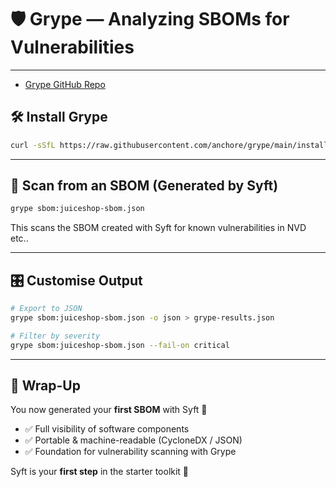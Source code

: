# 🛡️ Grype — Analyzing SBOMs for Vulnerabilities

---

- [Grype GitHub Repo](https://github.com/anchore/grype)

## 🛠️ Install Grype

```bash
curl -sSfL https://raw.githubusercontent.com/anchore/grype/main/install.sh | sudo sh -s -- -b /usr/local/bin
```

---

## 📑 Scan from an SBOM (Generated by Syft)

```bash
grype sbom:juiceshop-sbom.json
```

This scans the SBOM created with Syft for known vulnerabilities in NVD etc..

---

## 🎛️ Customise Output

```bash
# Export to JSON
grype sbom:juiceshop-sbom.json -o json > grype-results.json

# Filter by severity
grype sbom:juiceshop-sbom.json --fail-on critical
```
---

## 🚀 Wrap-Up  

You now generated your **first SBOM** with Syft 📝  

- ✅ Full visibility of software components  
- ✅ Portable & machine-readable (CycloneDX / JSON)  
- ✅ Foundation for vulnerability scanning with Grype  

Syft is your **first step** in the starter toolkit 🧰  